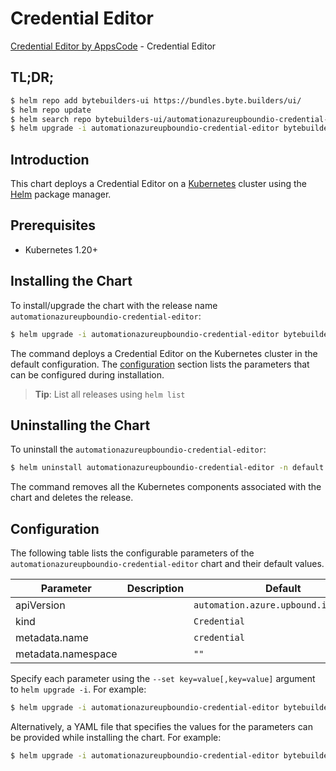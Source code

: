 # Credential Editor

[Credential Editor by AppsCode](https://byte.builders) - Credential Editor

## TL;DR;

```bash
$ helm repo add bytebuilders-ui https://bundles.byte.builders/ui/
$ helm repo update
$ helm search repo bytebuilders-ui/automationazureupboundio-credential-editor --version=v0.4.18
$ helm upgrade -i automationazureupboundio-credential-editor bytebuilders-ui/automationazureupboundio-credential-editor -n default --create-namespace --version=v0.4.18
```

## Introduction

This chart deploys a Credential Editor on a [Kubernetes](http://kubernetes.io) cluster using the [Helm](https://helm.sh) package manager.

## Prerequisites

- Kubernetes 1.20+

## Installing the Chart

To install/upgrade the chart with the release name `automationazureupboundio-credential-editor`:

```bash
$ helm upgrade -i automationazureupboundio-credential-editor bytebuilders-ui/automationazureupboundio-credential-editor -n default --create-namespace --version=v0.4.18
```

The command deploys a Credential Editor on the Kubernetes cluster in the default configuration. The [configuration](#configuration) section lists the parameters that can be configured during installation.

> **Tip**: List all releases using `helm list`

## Uninstalling the Chart

To uninstall the `automationazureupboundio-credential-editor`:

```bash
$ helm uninstall automationazureupboundio-credential-editor -n default
```

The command removes all the Kubernetes components associated with the chart and deletes the release.

## Configuration

The following table lists the configurable parameters of the `automationazureupboundio-credential-editor` chart and their default values.

|     Parameter      | Description |                     Default                      |
|--------------------|-------------|--------------------------------------------------|
| apiVersion         |             | <code>automation.azure.upbound.io/v1beta1</code> |
| kind               |             | <code>Credential</code>                          |
| metadata.name      |             | <code>credential</code>                          |
| metadata.namespace |             | <code>""</code>                                  |


Specify each parameter using the `--set key=value[,key=value]` argument to `helm upgrade -i`. For example:

```bash
$ helm upgrade -i automationazureupboundio-credential-editor bytebuilders-ui/automationazureupboundio-credential-editor -n default --create-namespace --version=v0.4.18 --set apiVersion=automation.azure.upbound.io/v1beta1
```

Alternatively, a YAML file that specifies the values for the parameters can be provided while
installing the chart. For example:

```bash
$ helm upgrade -i automationazureupboundio-credential-editor bytebuilders-ui/automationazureupboundio-credential-editor -n default --create-namespace --version=v0.4.18 --values values.yaml
```
